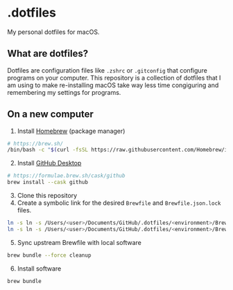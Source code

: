 # .dotfiles

My personal dotfiles for macOS.

## What are dotfiles?

Dotfiles are configuration files like `.zshrc` or `.gitconfig` that configure programs on your computer. This repository is a collection of dotfiles that I am using to make re-installing macOS take way less time congiguring and remembering my settings for programs.

## On a new computer

1. Install [Homebrew](https://brew.sh/) (package manager)

```sh
# https://brew.sh/
/bin/bash -c "$(curl -fsSL https://raw.githubusercontent.com/Homebrew/install/HEAD/install.sh)"
```

2. Install [GitHub Desktop](https://desktop.github.com/)

```sh
# https://formulae.brew.sh/cask/github
brew install --cask github
```

3. Clone this repository
4. Create a symbolic link for the desired `Brewfile` and `Brewfile.json.lock` files.

```sh
ln -s ln -s /Users/<user>/Documents/GitHub/.dotfiles/<environment>/Brewfile.lock.json Brewfile
ln -s ln -s /Users/<user>/Documents/GitHub/.dotfiles/<environment>/Brewfile.lock.json Brewfile.lock.json
```

5. Sync upstream Brewfile with local software
```sh
brew bundle --force cleanup
```

6. Install software
```sh
brew bundle
```